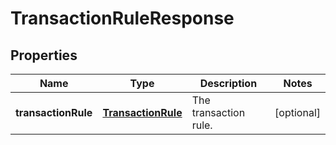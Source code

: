 

# TransactionRuleResponse


## Properties

| Name | Type | Description | Notes |
|------------ | ------------- | ------------- | -------------|
|**transactionRule** | [**TransactionRule**](TransactionRule.md) | The transaction rule. |  [optional] |



